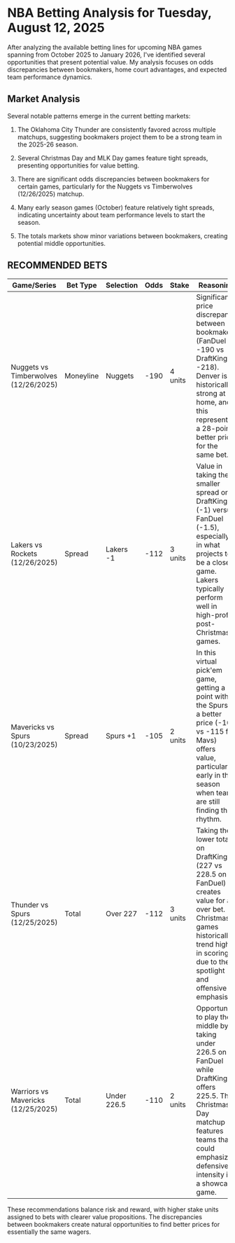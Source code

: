 # NBA Betting Analysis for Tuesday, August 12, 2025

After analyzing the available betting lines for upcoming NBA games spanning from October 2025 to January 2026, I've identified several opportunities that present potential value. My analysis focuses on odds discrepancies between bookmakers, home court advantages, and expected team performance dynamics.

## Market Analysis

Several notable patterns emerge in the current betting markets:

1. The Oklahoma City Thunder are consistently favored across multiple matchups, suggesting bookmakers project them to be a strong team in the 2025-26 season.

2. Several Christmas Day and MLK Day games feature tight spreads, presenting opportunities for value betting.

3. There are significant odds discrepancies between bookmakers for certain games, particularly for the Nuggets vs Timberwolves (12/26/2025) matchup.

4. Many early season games (October) feature relatively tight spreads, indicating uncertainty about team performance levels to start the season.

5. The totals markets show minor variations between bookmakers, creating potential middle opportunities.

## RECOMMENDED BETS

| Game/Series | Bet Type | Selection | Odds | Stake | Reasoning |
|-------------|----------|-----------|------|-------|-----------|
| Nuggets vs Timberwolves (12/26/2025) | Moneyline | Nuggets | -190 | 4 units | Significant price discrepancy between bookmakers (FanDuel -190 vs DraftKings -218). Denver is historically strong at home, and this represents a 28-point better price for the same bet. |
| Lakers vs Rockets (12/26/2025) | Spread | Lakers -1 | -112 | 3 units | Value in taking the smaller spread on DraftKings (-1) versus FanDuel (-1.5), especially in what projects to be a close game. Lakers typically perform well in high-profile post-Christmas games. |
| Mavericks vs Spurs (10/23/2025) | Spread | Spurs +1 | -105 | 2 units | In this virtual pick'em game, getting a point with the Spurs at a better price (-105 vs -115 for Mavs) offers value, particularly early in the season when teams are still finding their rhythm. |
| Thunder vs Spurs (12/25/2025) | Total | Over 227 | -112 | 3 units | Taking the lower total on DraftKings (227 vs 228.5 on FanDuel) creates value for an over bet. Christmas games historically trend higher in scoring due to the spotlight and offensive emphasis. |
| Warriors vs Mavericks (12/25/2025) | Total | Under 226.5 | -110 | 2 units | Opportunity to play the middle by taking under 226.5 on FanDuel while DraftKings offers 225.5. This Christmas Day matchup features teams that could emphasize defensive intensity in a showcase game. |

These recommendations balance risk and reward, with higher stake units assigned to bets with clearer value propositions. The discrepancies between bookmakers create natural opportunities to find better prices for essentially the same wagers.